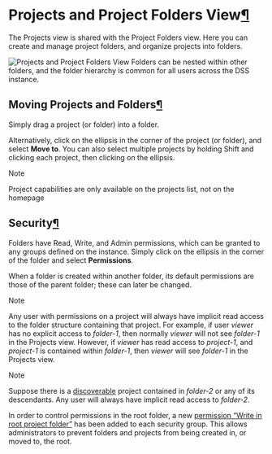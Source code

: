 Projects and Project Folders View[¶](#projects-and-project-folders-view "Permalink to this heading")
====================================================================================================


The Projects view is shared with the Project Folders view. Here you can create and manage project folders, and organize projects into folders.


![Projects and Project Folders View](../../_images/homepage-projects-with-folder.png)
Folders can be nested within other folders, and the folder hierarchy is common for all users across the DSS instance.



Moving Projects and Folders[¶](#moving-projects-and-folders "Permalink to this heading")
----------------------------------------------------------------------------------------


Simply drag a project (or folder) into a folder.


Alternatively, click on the ellipsis in the corner of the project (or folder), and select **Move to**. You can also select multiple projects by holding Shift and clicking each project, then clicking on the ellipsis.



Note


Project capabilities are only available on the projects list, not on the homepage





Security[¶](#security "Permalink to this heading")
--------------------------------------------------


Folders have Read, Write, and Admin permissions, which can be granted to any groups defined on the instance. Simply click on the ellipsis in the corner of the folder and select **Permissions**.


When a folder is created within another folder, its default permissions are those of the parent folder; these can later be changed.



Note


Any user with permissions on a project will always have implicit read access to the folder structure containing that project. For example, if user *viewer* has no explicit access to *folder\-1*, then normally *viewer* will not see *folder\-1* in the Projects view. However, if *viewer* has read access to *project\-1*, and *project\-1* is contained within *folder\-1*, then *viewer* will see *folder\-1* in the Projects view.




Note


Suppose there is a [discoverable](../../security/permissions.html#project-access) project contained in *folder\-2* or any of its descendants. Any user will always have implicit read access to *folder\-2*.



In order to control permissions in the root folder, a new [permission “Write in root project folder”](../../security/permissions.html) has been added to each security group. This allows administrators to prevent folders and projects from being created in, or moved to, the root.